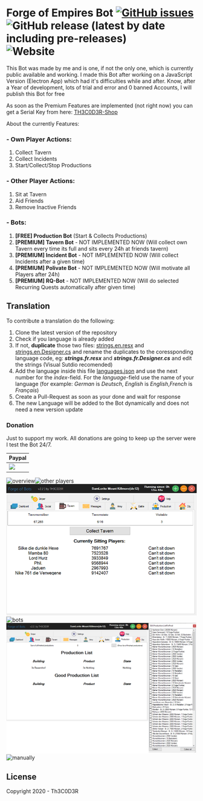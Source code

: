 
# **Forge of Empires Bot** [![GitHub issues](https://img.shields.io/github/issues/Th3C0D3R/FoBCS)](https://github.com/Th3C0D3R/FoBCS/issues) ![GitHub release (latest by date including pre-releases)](https://img.shields.io/github/v/release/Th3C0D3R/FoBCS?include_prereleases) ![Website](https://img.shields.io/website?down_color=red&down_message=offline&up_color=green&up_message=online&url=http://th3c0d3r.xyz:1337)


This Bot was made by me and is one, if not the only one, which is currently public available and working.
I made this Bot after working on a JavaScript Version (Electron App) which had it's difficulties while and after. Know, after a Year of development, lots of trial and error and 0 banned Accounts, I will publish this Bot for free

As soon as the Premium Features are implemented (not right now) you can get a Serial Key from here: [TH3C0D3R-Shop](https://th3c0d3r.selly.store/)

About the currently Features:
### - Own Player Actions:
1. Collect Tavern
2. Collect Incidents
3. Start/Collect/Stop Productions
### - Other Player Actions:
1. Sit at Tavern
2. Aid Friends
3. Remove Inactive Friends
### - Bots:
1. **[FREE] Production Bot** (Start &amp; Collects Productions)
2. **[PREMIUM] Tavern Bot** - NOT IMPLEMENTED NOW (Will collect own Tavern every time its full and sits every 24h at friends tavern)
3. **[PREMIUM] Incident Bot** - NOT IMPLEMENTED NOW (Will collect Incidents after a given time)
4. **[PREMIUM] Polivate Bot** - NOT IMPLEMENTED NOW (Will motivate all Players after 24h)
5. **[PREMIUM] RQ-Bot** - NOT IMPLEMENTED NOW (Will do selected Recurring Quests automatically after given time)

## Translation

To contribute a translation do the following:
1. Clone the latest version of the repository
2. Check if you language is already added
3. If not, **duplicate** those two files: [strings.en.resx](https://github.com/Th3C0D3R/FoBCS/blob/master/ForgeOfBots/strings.en.resx) and [strings.en.Designer.cs](https://github.com/Th3C0D3R/FoBCS/blob/master/ForgeOfBots/strings.en.Designer.cs) and rename the duplicates to the coressponding language code, eg: ***strings.fr.resx*** and ***strings.fr.Designer.cs*** and edit the strings (Visual Sutdio recomended)
4. Add the language inside this file [languages.json](https://github.com/Th3C0D3R/FoBCS/blob/master/ForgeOfBots/languages.json) and use the next number for the *index*-field. For the *language*-field use the name of your language (for example: *German* is *Deutsch*, *English* is *English*,*French* is *Français*)
5. Create a Pull-Request as soon as your done and wait for response
6. The new Language will be added to the Bot dynamically and does not need a new version update

### Donation
Just to support my work. All donations are going to keep up the server were I test the Bot 24/7.

| Paypal |
| ------ |
| [![](https://www.paypalobjects.com/en_US/i/btn/btn_donateCC_LG.gif)](https://www.paypal.com/cgi-bin/webscr?cmd=_s-xclick&hosted_button_id=G2D7BK2E7WJZY) 

![overview](https://github.com/Th3C0D3R/FoBCS/blob/master/Overview.png)![other players](https://github.com/Th3C0D3R/FoBCS/blob/master/OtherPlayers.png)
![tavern](https://github.com/Th3C0D3R/FoBCS/blob/master/Tavern.png)![bots](https://github.com/Th3C0D3R/FoBCS/blob/master/Bots.png)![production](https://github.com/Th3C0D3R/FoBCS/blob/master/Production.png)![manually](https://github.com/Th3C0D3R/FoBCS/blob/master/Manually.png)

License
-------
Copyright 2020 - Th3C0D3R
<!--stackedit_data:
eyJoaXN0b3J5IjpbLTExMzcxODAyMTgsMTE5Mzk4OTE2MCw5Mj
AxNjgyODYsNzY5NjAyNjQ4LC03Mjg0MDA1Nl19
-->